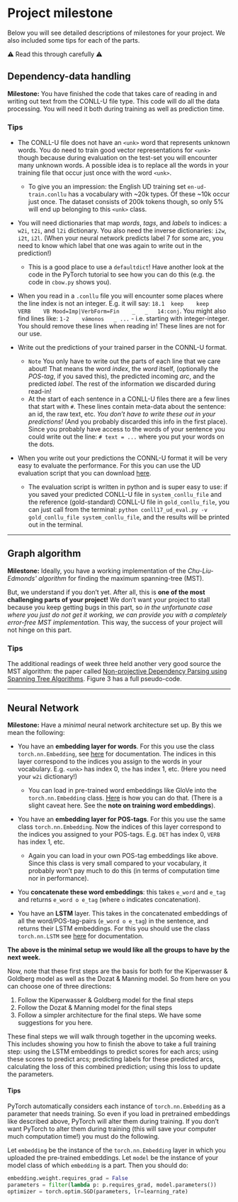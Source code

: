 # Project milestone

Below you will see detailed descriptions of milestones for your project. We also included some tips for each of the parts.

:warning: Read this through carefully :warning:

## Dependency-data handling

**Milestone:** You have finished the code that takes care of reading in and writing out text from the CONLL-U file type. This code will do all the data processing. You will need it both during training as well as prediction time.

### Tips

* The CONLL-U file does not have an `<unk>` word that represents unknown words. You do need to train good vector representations for `<unk>` though because during evaluation on the test-set you will encounter many unknown words. A possible idea is to replace all the words in your training file that occur just once with the word `<unk>`.
    * To give you an impression: the English UD training set `en-ud-train.conllu` has a vocabulary with ~20k types. Of these ~10k occur just once. The dataset consists of 200k tokens though, so only 5% will end up belonging to this `<unk>` class.

* You will need dictionaries that map *words*, *tags*, and *labels* to indices: a `w2i`, `t2i`, and `l2i` dictionary. You also need the inverse dictionaries: `i2w`, `i2t`, `i2l`. (When your neural network predicts label 7 for some arc, you need to know which label that one was again to write out in the prediction!)
    * This is a good place to use a `defaultdict`! Have another look at the code in the PyTorch tutorial to see how you can do this (e.g. the code in `cbow.py` shows you).

* When you read in a `.conllu` file you will encounter some places where the line index is not an integer. E.g. it will say: `18.1	keep	keep	VERB	VB Mood=Imp|VerbForm=Fin	_	_	14:conj`. You might also find lines like: `1-2    vámonos   _ ...` - i.e. starting with integer-integer. You should remove these lines when reading in! These lines are not for our use.

* Write out the predictions of your trained parser in the CONNL-U format.
    * `Note` You only have to write out the parts of each line that we care about! That means the word *index*, the *word* itself, (optionally the *POS-tag*, if you saved this), the predicted incoming *arc*, and the predicted *label*. The rest of the information we discarded during read-in!
    * At the start of each sentence in a CONLL-U files there are a few lines that start with `#`. These lines contain meta-data about the sentence: an id, the raw text, etc. *You don’t have to write these out in your predictions!* (And you probably discarded this info in the first place). Since you probably have access to the words of your sentence you could write out the line: `# text = ...` where you put your words on the dots.

* When you write out your predictions the CONNL-U format it will be very easy to evaluate the performance. For this you can use the UD evaluation script that you can download [here](http://universaldependencies.org/conll17/evaluation.html).
    * The evaluation script is written in python and is super easy to use: if you saved your predicted CONLL-U file in `system_conllu_file` and the reference (gold-standard) CONLL-U file in `gold_conllu_file`, you can just call from the terminal: `python conll17_ud_eval.py -v gold_conllu_file system_conllu_file`, and the results will be printed out in the terminal.

----

## Graph algorithm

**Milestone:** Ideally, you have a working implementation of the *Chu-Liu-Edmonds' algorithm* for finding the maximum spanning-tree (MST).

But, we understand if you don’t yet. After all, this is **one of the most challenging parts of your project!** We don’t want your project to stall because you keep getting bugs in this part, so *in the unfortunate case where you just do not get it working, we can provide you with a completely error-free MST implementation.* This way, the success of your project will not hinge on this part.

### Tips

The additional readings of week three held another very good source the MST algorithm: the paper called [Non-projective Dependency Parsing using Spanning Tree Algorithms](http://www.aclweb.org/anthology/H05-1066). Figure 3 has a full pseudo-code.

----

## Neural Network

**Milestone:** Have a *minimal* neural network architecture set up. By this we mean the following:

* You have an **embedding layer for words**. For this you use the class `torch.nn.Embedding`, see [here](http://pytorch.org/docs/master/nn.html#embedding) for documentation. The indices in this layer correspond to the indices you assign to the words in your vocabulary. E.g. `<unk>` has index 0, `the` has index 1, etc. (Here you need your `w2i` dictionary!)

    * You can load in pre-trained word embeddings like GloVe into the `torch.nn.Embedding` class. [Here](https://discuss.pytorch.org/t/can-we-use-pre-trained-word-embeddings-for-weight-initialization-in-nn-embedding/1222) is how you can do that. (There is a slight caveat here. See the **note on training word embeddings**).

* You have an **embedding layer for POS-tags**. For this you use the same class `torch.nn.Embedding`. Now the indices of this layer correspond to the indices you assigned to your POS-tags. E.g. `DET` has index 0, `VERB` has index 1, etc.
    * Again you can load in your own POS-tag embeddings like above. Since this class is very small compared to your vocabulary, it probably won’t pay much to do this (in terms of computation time nor in performance).

* You **concatenate these word embeddings**: this takes `e_word` and `e_tag` and returns `e_word o e_tag` (where `o` indicates concatenation).

* You have an **LSTM** layer. This takes in the concatenated embeddings of all the word/POS-tag-pairs (`e_word o e_tag`) in the sentence, and returns their LSTM embeddings. For this you should use the class `torch.nn.LSTM` see [here](http://pytorch.org/docs/master/nn.html#embedding) for documentation.

**The above is the minimal setup we would like all the groups to have by the next week.**

Now, note that these first steps are the basis for both for the Kiperwasser & Goldberg model as well as the Dozat & Manning model. So from here on you can choose one of three directions:
1. Follow the Kiperwasser & Goldberg model for the final steps
2. Follow the Dozat & Manning model for the final steps
3. Follow a simpler architecture for the final steps. We have some suggestions for you here.

These final steps we will walk through together in the upcoming weeks. This includes showing you how to finish the above to take a full training step: using the LSTM embeddings to predict scores for each arcs; using these scores to predict arcs; predicting labels for these predicted arcs, calculating the loss of this combined prediction; using this loss to update the parameters.

#### Tips

PyTorch automatically considers each instance of `torch.nn.Embedding` as a parameter that needs training. So even if you load in pretrained embeddings like described above, PyTorch will alter them during training. If you don’t want PyTorch to alter them during training (this will save your computer much computation time!) you must do the following.

Let `embedding` be the instance of the `torch.nn.Embedding` layer in which you uploaded the pre-trained embeddings. Let `model` be the instance of your model class of which `embedding` is a part. Then you should do:

```python
embedding.weight.requires_grad = False
parameters = filter(lambda p: p.requires_grad, model.parameters())
optimizer = torch.optim.SGD(parameters, lr=learning_rate)
```
